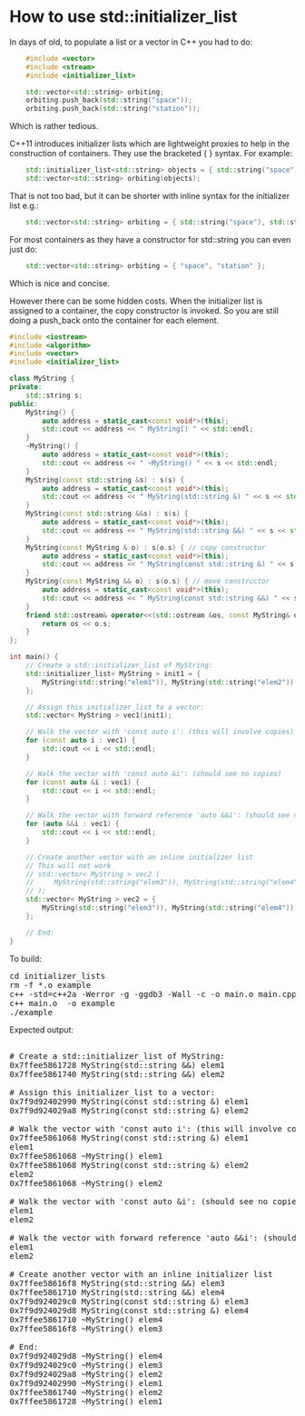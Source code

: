 How to use std::initializer_list
================================

In days of old, to populate a list or a vector in C++ you had to do:
```C++
    #include <vector>
    #include <stream>
    #include <initializer_list>

    std::vector<std::string> orbiting;
    orbiting.push_back(std::string("space"));
    orbiting.push_back(std::string("station"));
```
Which is rather tedious.

C++11 introduces initializer lists which are lightweight proxies to help
in the construction of containers. They use the bracketed { } syntax. For
example:
```C++
    std::initializer_list<std::string> objects = { std::string("space"), std::string("station") };
    std::vector<std::string> orbiting(objects);
```
That is not too bad, but it can be shorter with inline syntax for the
initializer list e.g.:
```C++
    std::vector<std::string> orbiting = { std::string("space"), std::string("station") };
```
For most containers as they have a constructor for std::string you can
even just do:
```C++
    std::vector<std::string> orbiting = { "space", "station" };
```
Which is nice and concise.

However there can be some hidden costs. When the initializer list is
assigned to a container, the copy constructor is invoked. So you are
still doing a push_back onto the container for each element.
```C++
#include <iostream>
#include <algorithm>
#include <vector>
#include <initializer_list>

class MyString {
private:
    std::string s;
public:
    MyString() {
        auto address = static_cast<const void*>(this);
        std::cout << address << " MyString() " << std::endl;
    }
    ~MyString() {
        auto address = static_cast<const void*>(this);
        std::cout << address << " ~MyString() " << s << std::endl;
    }
    MyString(const std::string &s) : s(s) {
        auto address = static_cast<const void*>(this);
        std::cout << address << " MyString(std::string &) " << s << std::endl;
    }
    MyString(const std::string &&s) : s(s) {
        auto address = static_cast<const void*>(this);
        std::cout << address << " MyString(std::string &&) " << s << std::endl;
    }
    MyString(const MyString & o) : s(o.s) { // copy constructor
        auto address = static_cast<const void*>(this);
        std::cout << address << " MyString(const std::string &) " << s << std::endl;
    }
    MyString(const MyString && o) : s(o.s) { // move constructor
        auto address = static_cast<const void*>(this);
        std::cout << address << " MyString(const std::string &&) " << s << std::endl;
    }
    friend std::ostream& operator<<(std::ostream &os, const MyString& o) {
        return os << o.s;
    }
};

int main() {
    // Create a std::initializer_list of MyString:
    std::initializer_list< MyString > init1 = {
        MyString(std::string("elem1")), MyString(std::string("elem2"))
    };

    // Assign this initializer_list to a vector:
    std::vector< MyString > vec1(init1);

    // Walk the vector with 'const auto i': (this will involve copies)
    for (const auto i : vec1) {
        std::cout << i << std::endl;
    }

    // Walk the vector with 'const auto &i': (should see no copies)
    for (const auto &i : vec1) {
        std::cout << i << std::endl;
    }

    // Walk the vector with forward reference 'auto &&i': (should see no copies)
    for (auto &&i : vec1) {
        std::cout << i << std::endl;
    }

    // Create another vector with an inline initializer list
    // This will not work
    // std::vector< MyString > vec2 (
    //     MyString(std::string("elem3")), MyString(std::string("elem4"))
    // );
    std::vector< MyString > vec2 = {
        MyString(std::string("elem3")), MyString(std::string("elem4"))
    };

    // End:
}
```
To build:
<pre>
cd initializer_lists
rm -f *.o example
c++ -std=c++2a -Werror -g -ggdb3 -Wall -c -o main.o main.cpp
c++ main.o  -o example
./example
</pre>
Expected output:
<pre>

# Create a std::initializer_list of MyString:
0x7ffee5861728 MyString(std::string &&) elem1
0x7ffee5861740 MyString(std::string &&) elem2

# Assign this initializer_list to a vector:
0x7f9d92402990 MyString(const std::string &) elem1
0x7f9d924029a8 MyString(const std::string &) elem2

# Walk the vector with 'const auto i': (this will involve copies)
0x7ffee5861068 MyString(const std::string &) elem1
elem1
0x7ffee5861068 ~MyString() elem1
0x7ffee5861068 MyString(const std::string &) elem2
elem2
0x7ffee5861068 ~MyString() elem2

# Walk the vector with 'const auto &i': (should see no copies)
elem1
elem2

# Walk the vector with forward reference 'auto &&i': (should see no copies)
elem1
elem2

# Create another vector with an inline initializer list
0x7ffee58616f8 MyString(std::string &&) elem3
0x7ffee5861710 MyString(std::string &&) elem4
0x7f9d924029c0 MyString(const std::string &) elem3
0x7f9d924029d8 MyString(const std::string &) elem4
0x7ffee5861710 ~MyString() elem4
0x7ffee58616f8 ~MyString() elem3

# End:
0x7f9d924029d8 ~MyString() elem4
0x7f9d924029c0 ~MyString() elem3
0x7f9d924029a8 ~MyString() elem2
0x7f9d92402990 ~MyString() elem1
0x7ffee5861740 ~MyString() elem2
0x7ffee5861728 ~MyString() elem1
</pre>
